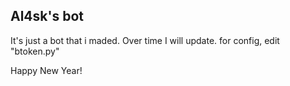 ## Al4sk's bot
It's just a bot that i maded. Over time I will update.
for config, edit "btoken.py"

Happy New Year!